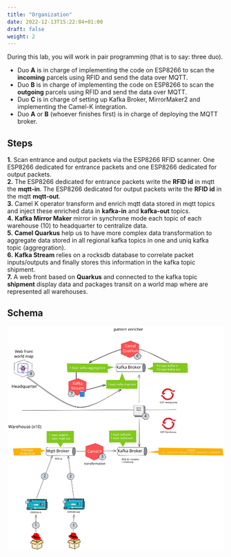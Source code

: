 ```yaml
---
title: "Organization"
date: 2022-12-13T15:22:04+01:00
draft: false
weight: 2
---
```


During this lab, you will work in pair programming (that is to say: three duo).

* Duo **A** is in charge of implementing the code on ESP8266 to scan the **incoming** parcels using RFID and send the data over MQTT.
* Duo **B** is in charge of implementing the code on ESP8266 to scan the **outgoing** parcels using RFID and send the data over MQTT.
* Duo **C** is in charge of setting up Kafka Broker, MirrorMaker2 and implementing the Camel-K integration.
* Duo **A** or **B** (whoever finishes first) is in charge of deploying the MQTT broker.

## Steps

**1.** Scan entrance and output packets via the ESP8266 RFID scanner. One ESP8266 dedicated for entrance packets and one ESP8266 dedicated for output packets.  
**2.** The ESP8266 dedicated for entrance packets write the **RFID id** in mqtt the **mqtt-in**. The ESP8266 dedicated for output packets write the **RFID id** in the mqtt **mqtt-out**.  
**3.** Camel K operator transform and enrich mqtt data stored in mqtt topics and inject these enriched data in **kafka-in** and **kafka-out** topics.  
**4.** **Kafka Mirror Maker** mirror in synchrone mode each topic of each warehouse (10) to headquarter to centralize data.  
**5.** **Camel Quarkus** help us to have more complex data transformation to aggregate data stored in all regional kafka topics in one and uniq kafka topic (aggregration).  
**6.** **Kafka Stream** relies on a rocksdb database to correlate packet inputs/outputs and finally stores this information in the kafka topic shipment.  
**7.** A web front based on **Quarkus** and connected to the kafka topic **shipment** display data and packages transit on a world map where are represented all warehouses.  


## Schema

![use_case](/images/detailled-schema.svg)

